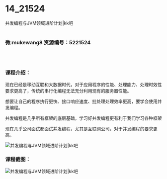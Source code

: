 # 14_21524
并发编程与JVM领域进阶计划|kk吧
<br/></br>
<h3>微:mukewang8 资源编号：5221524</h3>
<br/></br>
<h3>课程介绍：</h3>
<p>现在已经是移动互联和大数据时代，对于应用程序的性能、处理能力、处理时效性要求更高了，传统的串行化编程无法充分利用现有的服务器性能。</p>
<p>想要让自己的程序执行更快、接口响应速度、批处理处理效率更高，要学会使用<a title="查看与 并发编程 相关的文章" target="_blank">并发编程</a>。</p>
<p>并发编程是几乎所有框架的底层基础，学习好并发编程更有利于我们学习各种框架</p>
<p>现在几乎公司面试都面试并发编程，尤其是互联网公司，对于并发编程的要求更高。</p>
<p><img src="https://www.ko996.com/wp-content/uploads/img/2021/11/1-10-300x194.png" alt="并发编程与JVM领域进阶计划|kk吧"></p>
<div class="info-desc">
<h3>课程截图：</h3>
<p><img src="https://www.ko996.com/wp-content/uploads/img/2021/11/2-9.png" alt="并发编程与JVM领域进阶计划|kk吧"></p>


			
</div>

